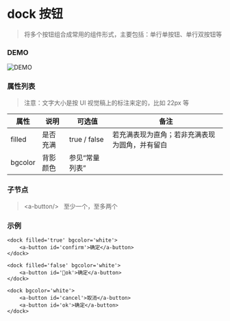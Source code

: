 # dock 按钮
> 将多个按钮组合成常用的组件形式，主要包括：单行单按钮、单行双按钮等

### DEMO
![DEMO](https://ohc0dpsgs.qnssl.com/image/service/serviceBanner.jpg)

### 属性列表
> 注意：文字大小是按 UI 视觉稿上的标注来定的，比如 22px 等

属性 | 说明 | 可选值 | 备注 
--- | --- | --- | ---
filled | 是否充满 | true / false | 若充满表现为直角；若非充满表现为圆角，并有留白
bgcolor | 背影颜色 | 参见“常量列表” | 


### 子节点
>  &lt;a-button/&gt; &nbsp;&nbsp;至少一个，至多两个

### 示例
```
<dock filled='true' bgcolor='white'>
    <a-button id='confirm'>确定</a-button>
</dock>

<dock filled='false' bgcolor='white'>
    <a-button id='ok'>确定</a-button>
</dock>

<dock bgcolor='white'>
    <a-button id='cancel'>取消</a-button>
    <a-button id='ok'>确定</a-button>
</dock>
```

### &nbsp;
